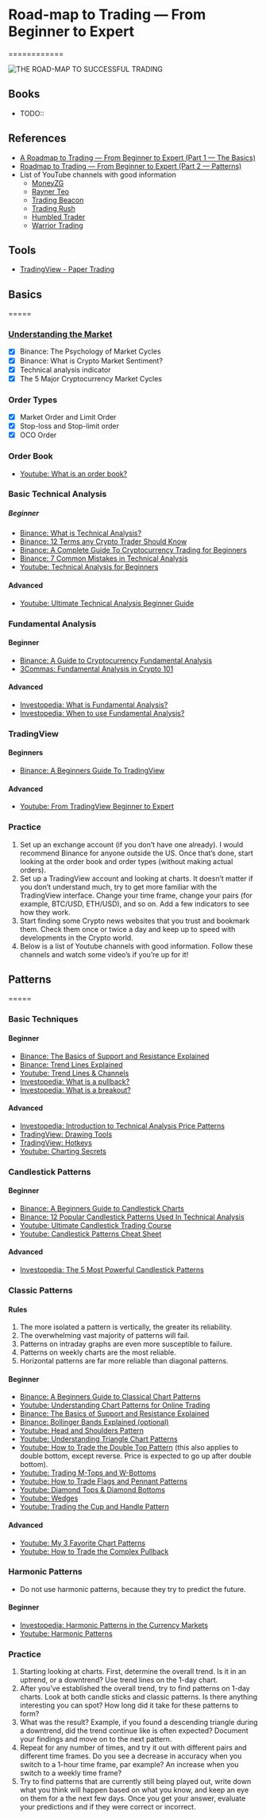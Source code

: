 # Road-map to Trading — From Beginner to Expert
============

![THE ROAD-MAP TO SUCCESSFUL TRADING](./images/The-Roadmap-To-Successful-Trading.png)

## Books

- TODO::

## References

- [A Roadmap to Trading — From Beginner to Expert (Part 1 — The Basics)](https://medium.com/@DeFi_Waifu/a-roadmap-to-trading-from-beginner-to-advanced-part-1-the-basics-1dfc7e505d6f)
- [Roadmap to Trading — From Beginner to Expert (Part 2 — Patterns)](https://medium.com/@DeFi_Waifu/roadmap-to-trading-from-beginner-to-expert-part-2-patterns-804cb33f35c8)
- List of YouTube channels with good information
  - [MoneyZG](https://www.youtube.com/channel/UCIEvlRpHBVFthrF6pZzBEXw)
  - [Rayner Teo](https://www.youtube.com/channel/UCFSn-h8wTnhpKJMteN76Abg)
  - [Trading Beacon](https://www.youtube.com/channel/UCDSBQnqFvO6h3CDCSWkyZCg/videos)
  - [Trading Rush](https://www.youtube.com/c/TRADINGRUSH/videos)
  - [Humbled Trader](https://www.youtube.com/channel/UCcIvNGMBSQWwo1v3n-ZRBCw)
  - [Warrior Trading](https://www.youtube.com/channel/UCBayuhgYpKNbhJxfExYkPfA)

## Tools

- [TradingView - Paper Trading](https://www.tradingview.com/support/solutions/43000516466-paper-trading-main-functionality/)

## Basics
=====

### [Understanding the Market](./1_understanding-the-market/README.md)

- [x] Binance: The Psychology of Market Cycles
- [x] Binance: What is Crypto Market Sentiment?
- [x] Technical analysis indicator
- [x] The 5 Major Cryptocurrency Market Cycles

### Order Types

- [x] Market Order and Limit Order
- [x] Stop-loss and Stop-limit order
- [x] OCO Order

### Order Book

- [Youtube: What is an order book?](https://www.youtube.com/watch?v=u9RIA1uUbAs)

### Basic Technical Analysis

##### Beginner

- [Binance: What is Technical Analysis?](https://academy.binance.com/en/articles/what-is-technical-analysis)
- [Binance: 12 Terms any Crypto Trader Should Know](https://academy.binance.com/en/articles/12-terms-every-crypto-trader-should-know)
- [Binance: A Complete Guide To Cryptocurrency Trading for Beginners](https://academy.binance.com/en/articles/a-complete-guide-to-cryptocurrency-trading-for-beginners)
- [Binance: 7 Common Mistakes in Technical Analysis](https://academy.binance.com/en/articles/7-common-mistakes-in-technical-analysis-ta)
- [Youtube: Technical Analysis for Beginners](https://www.youtube.com/watch?v=rNI166nMAFw)

#### Advanced

- [Youtube: Ultimate Technical Analysis Beginner Guide](https://www.youtube.com/watch?v=ttPGkFAROWk)

### Fundamental Analysis

#### Beginner

- [Binance: A Guide to Cryptocurrency Fundamental Analysis](https://academy.binance.com/en/articles/a-guide-to-cryptocurrency-fundamental-analysis)
- [3Commas: Fundamental Analysis in Crypto 101](https://3commastutorials.medium.com/fundamental-analysis-in-crypto-101-fb1ddc9e23df)

#### Advanced

- [Investopedia: What is Fundamental Analysis?](https://www.investopedia.com/terms/f/fundamentalanalysis.asp)
- [Investopedia: When to use Fundamental Analysis?](https://www.investopedia.com/ask/answers/050515/it-better-use-fundamental-analysis-technical-analysis-or-quantitative-analysis-evaluate-longterm.asp#:~:text=Fundamental%20analysis%20is%20most%20often,the%20active%20trading%20of%20stocks.)

### TradingView

#### Beginners

- [Binance: A Beginners Guide To TradingView](https://academy.binance.com/en/articles/a-beginner-s-guide-to-tradingview)

#### Advanced

- [Youtube: From TradingView Beginner to Expert](https://www.youtube.com/watch?v=iENn5rBHIAo)

### Practice

1. Set up an exchange account (if you don’t have one already). I would recommend Binance for anyone outside the US. Once that’s done, start looking at the order book and order types (without making actual orders).
2. Set up a TradingView account and looking at charts. It doesn’t matter if you don’t understand much, try to get more familiar with the TradingView interface. Change your time frame, change your pairs (for example, BTC/USD, ETH/USD), and so on. Add a few indicators to see how they work.
3. Start finding some Crypto news websites that you trust and bookmark them. Check them once or twice a day and keep up to speed with developments in the Crypto world.
4. Below is a list of Youtube channels with good information. Follow these channels and watch some video’s if you’re up for it!

## Patterns
=====

### Basic Techniques

#### Beginner

- [Binance: The Basics of Support and Resistance Explained](https://academy.binance.com/en/articles/the-basics-of-support-and-resistance-explained)
- [Binance: Trend Lines Explained](https://academy.binance.com/en/articles/trend-lines-explained)
- [Youtube: Trend Lines & Channels](https://www.youtube.com/watch?v=jN4R2jeCRsg)
- [Investopedia: What is a pullback?](https://www.investopedia.com/terms/p/pullback.asp)
- [Investopedia: What is a breakout?](https://www.investopedia.com/terms/b/breakout.asp)

#### Advanced

- [Investopedia: Introduction to Technical Analysis Price Patterns](https://www.investopedia.com/articles/technical/112601.asp)
- [TradingView: Drawing Tools](https://www.tradingview.com/support/folders/43000547459-i-d-like-to-learn-more-about-various-drawing-tools/)
- [TradingView: Hotkeys](https://www.tradingview.com/support/folders/43000561752-hotkeys-and-tips/)
- [Youtube: Charting Secrets](https://www.youtube.com/watch?v=F66I-aP8gqU)

### Candlestick Patterns

#### Beginner

- [Binance: A Beginners Guide to Candlestick Charts](https://academy.binance.com/en/articles/a-beginners-guide-to-candlestick-charts)
- [Binance: 12 Popular Candlestick Patterns Used In Technical Analysis](https://academy.binance.com/en/articles/beginners-candlestick-patterns)
- [Youtube: Ultimate Candlestick Trading Course](https://www.youtube.com/watch?v=C3KRwfj9F8Q)
- [Youtube: Candlestick Patterns Cheat Sheet](https://www.youtube.com/watch?v=prLn423Su3g)

#### Advanced

- [Investopedia: The 5 Most Powerful Candlestick Patterns](https://www.investopedia.com/articles/active-trading/092315/5-most-powerful-candlestick-patterns.asp)

### Classic Patterns

#### Rules

1. The more isolated a pattern is vertically, the greater its reliability.
2. The overwhelming vast majority of patterns will fail.
3. Patterns on intraday graphs are even more susceptible to failure.
4. Patterns on weekly charts are the most reliable.
5. Horizontal patterns are far more reliable than diagonal patterns.

#### Beginner

- [Binance: A Beginners Guide to Classical Chart Patterns](https://academy.binance.com/en/articles/a-beginners-guide-to-classical-chart-patterns)
- [Youtube: Understanding Chart Patterns for Online Trading](https://www.youtube.com/watch?v=o6hZma0bajE)
- [Binance: The Basics of Support and Resistance Explained](https://academy.binance.com/en/articles/the-basics-of-support-and-resistance-explained)
- [Binance: Bollinger Bands Explained (optional)](https://academy.binance.com/en/articles/bollinger-bands-explained)
- [Youtube: Head and Shoulders Pattern](https://www.youtube.com/watch?v=T5uZqbbJIdk)
- [Youtube: Understanding Triangle Chart Patterns](https://www.youtube.com/watch?v=lzTZK96cWSU)
- [Youtube: How to Trade the Double Top Pattern](https://www.youtube.com/watch?v=DF9uHpbb5Z8) (this also applies to double bottom, except reverse. Price is expected to go up after double bottom).
- [Youtube: Trading M-Tops and W-Bottoms](https://www.youtube.com/watch?v=8cXh8McPEk8)
- [Youtube: How to Trade Flags and Pennant Patterns](https://www.youtube.com/watch?v=czYOKi8MXto)
- [Youtube: Diamond Tops & Diamond Bottoms](https://www.youtube.com/watch?v=dqOkNOB_VlI)
- [Youtube: Wedges](https://www.youtube.com/watch?v=owdDeZbJvFo)
- [Youtube: Trading the Cup and Handle Pattern](https://www.youtube.com/watch?v=dH_Ty-Digfk)

#### Advanced

- [Youtube: My 3 Favorite Chart Patterns](https://www.youtube.com/watch?v=V9cWJpBKaMg)
- [Youtube: How to Trade the Complex Pullback](https://www.youtube.com/watch?v=MP_8RGmfxqU)

### Harmonic Patterns

- Do not use harmonic patterns, because they try to predict the future.

#### Beginner

- [Investopedia: Harmonic Patterns in the Currency Markets](https://www.investopedia.com/articles/forex/11/harmonic-patterns-in-the-currency-markets.asp)
- [Youtube: Harmonic Patterns](https://www.youtube.com/watch?v=pzjjlcse6zU)

### Practice

1. Starting looking at charts. First, determine the overall trend. Is it in an uptrend, or a downtrend? Use trend lines on the 1-day chart.
2. After you’ve established the overall trend, try to find patterns on 1-day charts. Look at both candle sticks and classic patterns. Is there anything interesting you can spot? How long did it take for these patterns to form?
3. What was the result? Example, if you found a descending triangle during a downtrend, did the trend continue like is often expected? Document your findings and move on to the next pattern.
4. Repeat for any number of times, and try it out with different pairs and different time frames. Do you see a decrease in accuracy when you switch to a 1-hour time frame, par example? An increase when you switch to a weekly time frame?
5. Try to find patterns that are currently still being played out, write down what you think will happen based on what you know, and keep an eye on them for a the next few days. Once you get your answer, evaluate your predictions and if they were correct or incorrect.
